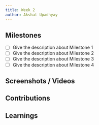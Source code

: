```yaml
---
title: Week 2
author: Akshat Upadhyay
---
```


## Milestones

-   [ ] Give the description about Milestone 1
-   [ ] Give the description about Milestone 2
-   [ ] Give the description about Milestone 3
-   [ ] Give the description about Milestone 4

## Screenshots / Videos

## Contributions

## Learnings
